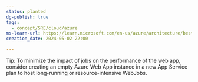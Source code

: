 ```yaml
---
status: planted
dg-publish: true
tags:
  - concept/SRE/cloud/azure
ms-learn-url: https://learn.microsoft.com/en-us/azure/architecture/best-practices/background-jobs#azure-web-apps-and-webjobs
creation_date: 2024-05-02 22:00

---
```



Tip:
To minimize the impact of jobs on the performance of the web app, consider creating an empty Azure Web App instance in a new App Service plan to host long-running or resource-intensive WebJobs.